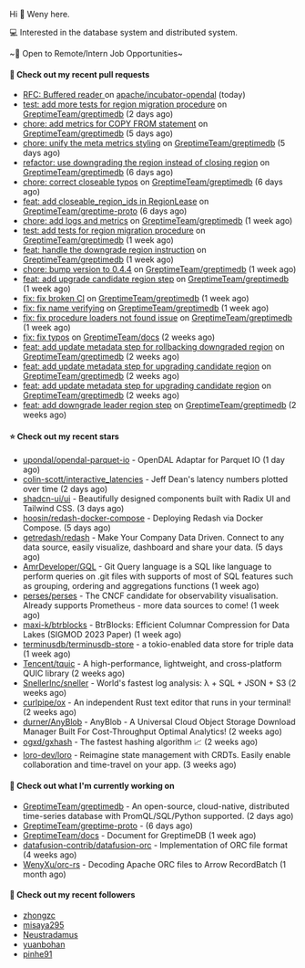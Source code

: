 Hi 👋 Weny here.

💻 Interested in the database system and distributed system.

~🍺 Open to Remote/Intern Job Opportunities~

#### 🔨 Check out my recent pull requests

- [RFC: Buffered reader ](https://github.com/apache/incubator-opendal/pull/3734) on [apache/incubator-opendal](https://github.com/apache/incubator-opendal) (today)
- [test: add more tests for region migration procedure](https://github.com/GreptimeTeam/greptimedb/pull/2895) on [GreptimeTeam/greptimedb](https://github.com/GreptimeTeam/greptimedb) (2 days ago)
- [chore: add metrics for COPY FROM statement](https://github.com/GreptimeTeam/greptimedb/pull/2878) on [GreptimeTeam/greptimedb](https://github.com/GreptimeTeam/greptimedb) (5 days ago)
- [chore: unify the meta metrics styling](https://github.com/GreptimeTeam/greptimedb/pull/2875) on [GreptimeTeam/greptimedb](https://github.com/GreptimeTeam/greptimedb) (5 days ago)
- [refactor: use downgrading the region instead of closing region](https://github.com/GreptimeTeam/greptimedb/pull/2863) on [GreptimeTeam/greptimedb](https://github.com/GreptimeTeam/greptimedb) (6 days ago)
- [chore: correct closeable typos](https://github.com/GreptimeTeam/greptimedb/pull/2860) on [GreptimeTeam/greptimedb](https://github.com/GreptimeTeam/greptimedb) (6 days ago)
- [feat: add closeable_region_ids in RegionLease](https://github.com/GreptimeTeam/greptime-proto/pull/125) on [GreptimeTeam/greptime-proto](https://github.com/GreptimeTeam/greptime-proto) (6 days ago)
- [chore: add logs and metrics](https://github.com/GreptimeTeam/greptimedb/pull/2858) on [GreptimeTeam/greptimedb](https://github.com/GreptimeTeam/greptimedb) (1 week ago)
- [test: add tests for region migration procedure](https://github.com/GreptimeTeam/greptimedb/pull/2857) on [GreptimeTeam/greptimedb](https://github.com/GreptimeTeam/greptimedb) (1 week ago)
- [feat: handle the downgrade region instruction](https://github.com/GreptimeTeam/greptimedb/pull/2855) on [GreptimeTeam/greptimedb](https://github.com/GreptimeTeam/greptimedb) (1 week ago)
- [chore: bump version to 0.4.4](https://github.com/GreptimeTeam/greptimedb/pull/2840) on [GreptimeTeam/greptimedb](https://github.com/GreptimeTeam/greptimedb) (1 week ago)
- [feat: add upgrade candidate region step](https://github.com/GreptimeTeam/greptimedb/pull/2829) on [GreptimeTeam/greptimedb](https://github.com/GreptimeTeam/greptimedb) (1 week ago)
- [fix: fix broken CI](https://github.com/GreptimeTeam/greptimedb/pull/2826) on [GreptimeTeam/greptimedb](https://github.com/GreptimeTeam/greptimedb) (1 week ago)
- [fix: fix name verifying](https://github.com/GreptimeTeam/greptimedb/pull/2825) on [GreptimeTeam/greptimedb](https://github.com/GreptimeTeam/greptimedb) (1 week ago)
- [fix: fix procedure loaders not found issue](https://github.com/GreptimeTeam/greptimedb/pull/2824) on [GreptimeTeam/greptimedb](https://github.com/GreptimeTeam/greptimedb) (1 week ago)
- [fix: fix typos](https://github.com/GreptimeTeam/docs/pull/696) on [GreptimeTeam/docs](https://github.com/GreptimeTeam/docs) (2 weeks ago)
- [feat: add update metadata step for rollbacking downgraded region](https://github.com/GreptimeTeam/greptimedb/pull/2812) on [GreptimeTeam/greptimedb](https://github.com/GreptimeTeam/greptimedb) (2 weeks ago)
- [feat: add update metadata step for upgrading candidate region](https://github.com/GreptimeTeam/greptimedb/pull/2811) on [GreptimeTeam/greptimedb](https://github.com/GreptimeTeam/greptimedb) (2 weeks ago)
- [feat: add update metadata step for upgrading candidate region](https://github.com/GreptimeTeam/greptimedb/pull/2802) on [GreptimeTeam/greptimedb](https://github.com/GreptimeTeam/greptimedb) (2 weeks ago)
- [feat: add downgrade leader region step](https://github.com/GreptimeTeam/greptimedb/pull/2792) on [GreptimeTeam/greptimedb](https://github.com/GreptimeTeam/greptimedb) (2 weeks ago)

#### ⭐ Check out my recent stars

- [upondal/opendal-parquet-io](https://github.com/upondal/opendal-parquet-io) - OpenDAL Adaptar for Parquet IO (1 day ago)
- [colin-scott/interactive_latencies](https://github.com/colin-scott/interactive_latencies) - Jeff Dean&#39;s latency numbers plotted over time (2 days ago)
- [shadcn-ui/ui](https://github.com/shadcn-ui/ui) - Beautifully designed components built with Radix UI and Tailwind CSS. (3 days ago)
- [hoosin/redash-docker-compose](https://github.com/hoosin/redash-docker-compose) - Deploying Redash via Docker Compose. (5 days ago)
- [getredash/redash](https://github.com/getredash/redash) - Make Your Company Data Driven. Connect to any data source, easily visualize, dashboard and share your data. (5 days ago)
- [AmrDeveloper/GQL](https://github.com/AmrDeveloper/GQL) -  Git Query language is a SQL like language to perform queries on .git files with supports of most of SQL features such as grouping, ordering and aggregations functions (1 week ago)
- [perses/perses](https://github.com/perses/perses) - The CNCF candidate for observability visualisation. Already supports Prometheus - more data sources to come! (1 week ago)
- [maxi-k/btrblocks](https://github.com/maxi-k/btrblocks) - BtrBlocks: Efficient Columnar Compression for Data Lakes (SIGMOD 2023 Paper) (1 week ago)
- [terminusdb/terminusdb-store](https://github.com/terminusdb/terminusdb-store) - a tokio-enabled data store for triple data (1 week ago)
- [Tencent/tquic](https://github.com/Tencent/tquic) - A high-performance, lightweight, and cross-platform QUIC library (2 weeks ago)
- [SnellerInc/sneller](https://github.com/SnellerInc/sneller) - World&#39;s fastest log analysis: λ &#43; SQL &#43; JSON &#43; S3 (2 weeks ago)
- [curlpipe/ox](https://github.com/curlpipe/ox) - An independent Rust text editor that runs in your terminal! (2 weeks ago)
- [durner/AnyBlob](https://github.com/durner/AnyBlob) - AnyBlob - A Universal Cloud Object Storage Download Manager Built For Cost-Throughput Optimal Analytics! (2 weeks ago)
- [ogxd/gxhash](https://github.com/ogxd/gxhash) - The fastest hashing algorithm 📈 (2 weeks ago)
- [loro-dev/loro](https://github.com/loro-dev/loro) - Reimagine state management with CRDTs. Easily enable collaboration and time-travel on your app. (3 weeks ago)

#### 👷 Check out what I'm currently working on

- [GreptimeTeam/greptimedb](https://github.com/GreptimeTeam/greptimedb) - An open-source, cloud-native, distributed time-series database with PromQL/SQL/Python supported. (2 days ago)
- [GreptimeTeam/greptime-proto](https://github.com/GreptimeTeam/greptime-proto) -  (6 days ago)
- [GreptimeTeam/docs](https://github.com/GreptimeTeam/docs) - Document for GreptimeDB (1 week ago)
- [datafusion-contrib/datafusion-orc](https://github.com/datafusion-contrib/datafusion-orc) - Implementation of ORC file format (4 weeks ago)
- [WenyXu/orc-rs](https://github.com/WenyXu/orc-rs) - Decoding Apache ORC files to Arrow RecordBatch (1 month ago)

#### 👯 Check out my recent followers

- [zhongzc](https://github.com/zhongzc)
- [misaya295](https://github.com/misaya295)
- [Neustradamus](https://github.com/Neustradamus)
- [yuanbohan](https://github.com/yuanbohan)
- [pinhe91](https://github.com/pinhe91)


